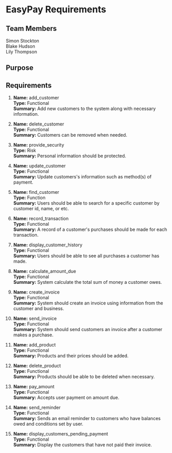 # EasyPay Requirements
## Team Members
Simon Stockton  
Blake Hudson  
Lily Thompson  

## Purpose

## Requirements

1. **Name:** add_customer  
    **Type:** Functional  
    **Summary:** Add new customers to the system along with necessary information.  

2. **Name:** delete_customer  
   **Type:** Functional  
   **Summary:** Customers can be removed when needed.  

3. **Name:** provide_security  
   **Type:** Risk  
   **Summary:** Personal information should be protected.

4. **Name:** update_customer  
   **Type:** Functional  
   **Summary:** Update customers's information such as method(s) of payment.

5. **Name:** find_customer  
   **Type:** Function  
   **Summary:** Users should be able to search for a specific customer by customer id, name, or etc.  

6. **Name:** record_transaction  
   **Type:** Functional  
   **Summary:** A record of a customer's purchases should be made for each transaction.  

7. **Name:** display_customer_history  
   **Type:** Functional  
   **Summary:** Users should be able to see all purchases a customer has made.  

8. **Name:** calculate_amount_due  
   **Type:** Functional  
   **Summary:** System calculate the total sum of money a customer owes.  

9. **Name:** create_invoice  
   **Type:** Functional  
   **Summary:** System should create an invoice using information from the customer and business.  

10. **Name:** send_invoice  
   **Type:** Functional  
   **Summary:** System should send customers an invoice after a customer makes a purchase.  

11. **Name:** add_product  
   **Type:** Functional  
   **Summary:** Products and their prices should be added.  

12. **Name:** delete_product  
   **Type:** Functional  
   **Summary:** Products should be able to be deleted when necessary.

13. **Name:** pay_amount  
   **Type:** Functional  
   **Summary:** Accepts user payment on amount due.

14. **Name:** send_reminder  
   **Type:** Functional  
   **Summary:** Sends an email reminder to customers who have balances owed and conditions set by user.  
   
15. **Name:** display_customers_pending_payment  
   **Type:** Functional  
   **Summary:** Display the customers that have not paid their invoice.
